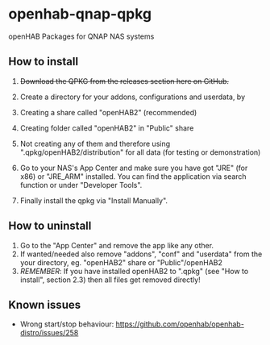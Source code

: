 # openhab-qnap-qpkg
openHAB Packages for QNAP NAS systems

## How to install
1. ~~Download the QPKG from the releases section here on GitHub.~~

2. Create a directory for your addons, configurations and userdata, by

  1. Creating a share called "openHAB2" (recommended)
  2. Creating folder called "openHAB2" in "Public" share
  3. Not creating any of them and therefore using ".qpkg/openHAB2/distribution" for all data (for testing or demonstration)
 
3. Go to your NAS's App Center and make sure you have got "JRE" (for x86) or "JRE_ARM" installed. You can find the application via search function or under "Developer Tools".
 
4. Finally install the qpkg via "Install Manually".

## How to uninstall
1. Go to the "App Center" and remove the app like any other.
2. If wanted/needed also remove "addons", "conf" and "userdata" from the your directory, eg. "openHAB2" share or "Public"/openHAB2
  1. _REMEMBER_: If you have installed openHAB2 to ".qpkg" (see "How to install", section 2.3) then all files get removed directly!
  
## Known issues
* Wrong start/stop behaviour: https://github.com/openhab/openhab-distro/issues/258
